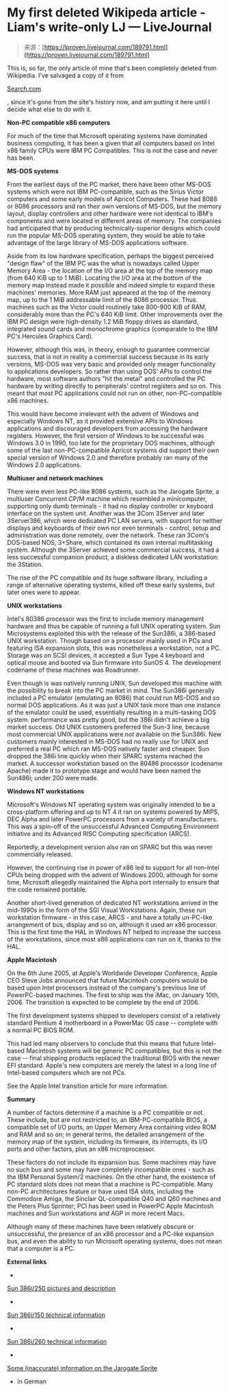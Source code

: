 <!--yml
category: 未分类
date: 2024-05-27 14:37:54
-->

# My first deleted Wikipeda article - Liam's write-only LJ — LiveJournal

> 来源：[https://lproven.livejournal.com/189791.html](https://lproven.livejournal.com/189791.html)

This is, so far, the only article of mine that's been completely deleted from Wikipedia. I've salvaged a copy of it from

[Search.com](https://www.livejournal.com/away?to=http%3A%2F%2Fwww.search.com%2Freference%2FNon-PC_compatible_x86_computers)

, since it's gone from the site's history now, and am putting it here until I decide what else to do with it.

**Non-PC compatible x86 computers**

For much of the time that Microsoft operating systems have dominated business computing, it has been a given that all computers based on Intel x86 family CPUs were IBM PC Compatibles. This is not the case and never has been.

**MS-DOS systems**

From the earliest days of the PC market, there have been other MS-DOS systems which were not IBM PC-compatible, such as the Sirius Victor computers and some early models of Apricot Computers. These had 8088 or 8086 processors and ran their own versions of MS-DOS, but the memory layout, display controllers and other hardware were not identical to IBM's components and were located in different areas of memory. The companies had anticipated that by producing technically-superior designs which could run the popular MS-DOS operating system, they would be able to take advantage of the large library of MS-DOS applications software.

Aside from its low hardware specification, perhaps the biggest perceived "design flaw" of the IBM PC was the what is nowadays called Upper Memory Area - the location of the I/O area at the top of the memory map (from 640 KiB up to 1 MiB). Locating the I/O area at the bottom of the memory map instead made it possible and indeed simple to expand these machines' memories. More RAM just appeared at the top of the memory map, up to the 1 MiB addressable limit of the 8086 processor. Thus. machines such as the Victor could routinely take 800-900 KiB of RAM, considerably more than the PC's 640 KiB limit. Other improvements over the IBM PC design were high-density 1.2 MiB floppy drives as standard, integrated sound cards and monochrome graphics (comparable to the IBM PC's Hercules Graphics Card).

However, although this was, in theory, enough to guarantee commercial success, that is not in reality a commercial success because in its early versions, MS-DOS was very basic and provided only meager functionality to applications developers. So rather than using DOS' APIs to control the hardware, most software authors "hit the metal" and controlled the PC hardware by writing directly to peripherals' control registers and so on. This meant that most PC applications could not run on other, non-PC-compatible x86 machines.

This would have become irrelevant with the advent of Windows and especially Windows NT, as it provided extensive APIs to Windows applications and discouraged developers from accessing the hardware registers. However, the first version of Windows to be successful was Windows 3.0 in 1990, too late for the proprietary DOS machines, although some of the last non-PC-compatible Apricot systems did support their own special version of Windows 2.0 and therefore probably ran many of the Windows 2.0 applications.

**Multiuser and network machines**

There were even less PC-like 8086 systems, such as the Jarogate Sprite, a multiuser Concurrent CP/M machine which resembled a minicomputer, supporting only dumb terminals - it had no display controller or keyboard interface on the system unit. Another was the 3Com 3Server and later 3Server386, which were dedicated PC LAN servers, with support for neither displays and keyboards of their own nor even terminals - control, setup and administration was done remotely, over the network. These ran 3Com's DOS-based NOS, 3+Share, which contained its own internal multitasking system. Although the 3Server achieved some commercial success, it had a less successful companion product, a diskless dedicated LAN workstation: the 3Station.

The rise of the PC compatible and its huge software library, including a range of alternative operating systems, killed off these early systems, but later ones were to appear.

**UNIX workstations**

Intel's 80386 processor was the first to include memory management hardware and thus be capable of running a full UNIX operating system. Sun Microsystems exploited this with the release of the Sun386i, a 386-based UNIX workstation. Though based on a processor mainly used in PCs and featuring ISA expansion slots, this was nonetheless a workstation, not a PC. Storage was on SCSI devices, it accepted a Sun Type 4 keyboard and optical mouse and booted via Sun firmware into SunOS 4\. The development codename of these machines was Roadrunner.

Even though is was natively running UNIX, Sun developed this machine with the possibility to break into the PC market in mind. The Sun386i generally included a PC emulator (emulating an 8086) that could run MS-DOS and so normal DOS applications. As it was just a UNIX task more than one instance of the emulator could be used, essentially resulting in a multi-tasking DOS system. performance was pretty good, but the 386i didn't achieve a big market success. Old UNIX customers preferred the Sun-3 line, because most commercial UNIX applications were not available on the Sun386i. New customers mainly interested in MS-DOS had no really use for UNIX and preferred a real PC which ran MS-DOS natively faster and cheaper. Sun dropped the 386i line quickly when their SPARC systems reached the market. A successor workstation based on the 80486 processor (codename Apache) made it to prototype stage and would have been named the Sun486i; under 200 were made.

**Windows NT workstations**

Microsoft's Windows NT operating system was originally intended to be a cross-platform offering and up to NT 4 it ran on systems powered by MIPS, DEC Alpha and later PowerPC processors from a variety of manufacturers. This was a spin-off of the unsuccessful Advanced Computing Environment initiative and its Advanced RISC Computing specification (ARCS).

Reportedly, a development version also ran on SPARC but this was never commercially released.

However, the continuing rise in power of x86 led to support for all non-Intel CPUs being dropped with the advent of Windows 2000, although for some time, Microsoft allegedly maintained the Alpha port internally to ensure that the code remained portable.

Another short-lived generation of dedicated NT workstations arrived in the mid-1990s in the form of the SGI Visual Workstations. Again, these run workstation firmware - in this case, ARCS - and have a totally un-PC-like arrangement of bus, display and so on, although it used an x86 processor. This is the first time the HAL in Windows NT helped to increase the success of the workstations, since most x86 applications can run on it, thanks to the HAL.

**Apple Macintosh**

On the 6th June 2005, at Apple's Worldwide Developer Conference, Apple CEO Steve Jobs announced that future Macintosh computers would be based upon Intel processors instead of the company's previous line of PowerPC-based machines. The first to ship was the iMac, on January 10th, 2006\. The transition is expected to be complete by the end of 2006.

The first development systems shipped to developers consist of a relatively standard Pentium 4 motherboard in a PowerMac G5 case -- complete with a normal PC BIOS ROM.

This had led many observers to conclude that this means that future Intel-based Macintosh systems will be generic PC compatibles, but this is not the case -- final shipping products replaced the traditional BIOS with the newer EFI standard. Apple's new computers are merely the latest in a long line of Intel-based computers which are not PCs.

See the Apple Intel transition article for more information.

**Summary**

A number of factors determine if a machine is a PC compatible or not. These include, but are not restricted to, an IBM-PC-compatible BIOS, a compatible set of I/O ports, an Upper Memory Area containing video ROM and RAM and so on; in general terms, the detailed arrangement of the memory map of the system, including its firmware, its interrupts, its I/O ports and other factors, plus an x86 microprocessor.

These factors do not include its expansion bus. Some machines may have no such bus and some may have completely incompatible ones - such as the IBM Personal System/2 machines. On the other hand, the existence of PC standard slots does not mean that a machine is PC-compatible. Many non-PC architectures feature or have used ISA slots, including the Commodore Amiga, the Sinclair QL-compatible Q40 and Q60 machines and the Peters Plus Sprinter; PCI has been used in PowerPC Apple Macintosh machines and Sun workstations and AGP in more recent Macs.

Although many of these machines have been relatively obscure or unsuccessful, the presence of an x86 processor and a PC-like expansion bus, and even the ability to run Microsoft operating systems, does not mean that a computer is a PC.

**External links**

*

[Sun 386i/250 pictures and description](https://www.livejournal.com/away?to=http%3A%2F%2Fsites.inka.de%2Fpcde%2Fcollection%2Fsun386i_250.html)

*

[Sun 386i/150 technical information](https://www.livejournal.com/away?to=http%3A%2F%2Fwww.machine-room.org%2Fcomputers%2F7297%2F)

*

[Sun 386i/260 technical information](https://www.livejournal.com/away?to=http%3A%2F%2Fwww.machine-room.org%2Fcomputers%2F7298%2F)

*

[Some (inaccurate) information on the Jarogate Sprite](https://www.livejournal.com/away?to=http%3A%2F%2Fwww.computer-archiv.de%2Fcomp0775.htm)

- in German